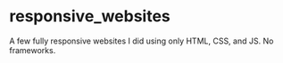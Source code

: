 # responsive_websites
A few fully responsive websites I did using only HTML, CSS, and JS. No frameworks.
